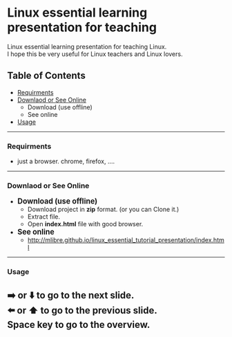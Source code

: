 # Linux essential learning presentation for teaching
Linux essential learning presentation for teaching Linux.  
I hope this be very useful for Linux teachers and Linux lovers.

## Table of Contents
+ [Requirments](#requirments)
+ [Downlaod or See Online](#downlaod-or-see-online)
	+ Download (use offline)
	+ See online
+ [Usage](#usage)
---

### Requirments
+ just a browser. chrome, firefox, ....
---

### Downlaod or See Online
+ <big>**Download (use offline)**</big>
	+ Download project in **zip** format. (or you can Clone it.)
	+ Extract file.
	+ Open **index.html** file with good browser.
+ <big>**See online**</big>
	+ http://mlibre.github.io/linux_essential_tutorial_presentation/index.html
---

### Usage
:arrow_right: or :arrow_down: to go to the **next** slide.  
:arrow_left: or :arrow_up: to go to the **previous** slide.  
**Space key** to go to the **overview**.
---
